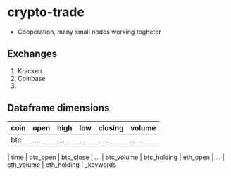 # crypto-trade

* Cooperation, many small nodes working togheter

## Exchanges

1. Kracken
2. Coinbase
3. 


## Dataframe dimensions

| coin | open | high | low | closing | volume |
|------|------|------|-----|---------|--------|
| btc  | .... | .... | ... | ....... | ...... |



| time | btc_open | btc_close | ... | btc_volume | btc_holding | eth_open | ... | eth_volume | eth_holding | <coin>_keywords 